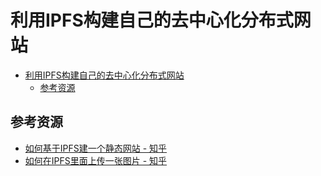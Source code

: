 # 利用IPFS构建自己的去中心化分布式网站

<!--ts-->
* [利用IPFS构建自己的去中心化分布式网站](#利用ipfs构建自己的去中心化分布式网站)
   * [参考资源](#参考资源)

<!-- Created by https://github.com/ekalinin/github-markdown-toc -->
<!-- Added by: runner, at: Thu Aug 11 08:20:07 UTC 2022 -->

<!--te-->

## 参考资源

- [如何基于IPFS建一个静态网站 - 知乎](https://zhuanlan.zhihu.com/p/32869413)
- [如何在IPFS里面上传一张图片 - 知乎](https://zhuanlan.zhihu.com/p/32682117)